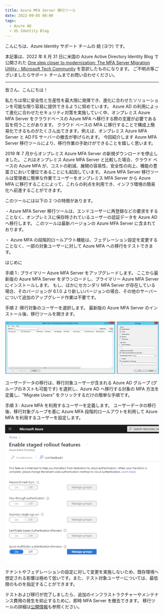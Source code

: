 ```yaml
---
title: Azure MFA Server 移行ツール
date: 2022-09-05 00:00
tags:
  - Azure AD
  - US Identity Blog
---
```


こんにちは、Azure Identity サポート チームの 姚 (ヨウ) です。

本記事は、2022 年 8 月 31 日に米国の Azure Active Directory Identity Blog で公開された [One step closer to modernization: The MFA Server Migration Utility - Microsoft Tech Community](https://techcommunity.microsoft.com/t5/microsoft-entra-azure-ad-blog/one-step-closer-to-modernization-the-mfa-server-migration/ba-p/3614027) を意訳したものになります。
ご不明点等ございましたらサポート チームまでお問い合わせください。

----

皆さん、こんにちは！

私たちは常に安全性と生産性を最大限に発揮でき、進化に合わせたソリューションを可能な限り容易に提供できるように努めています。
Azure AD の利用によって進化に合わせたセキュリティ対策を実施していく中、オンプレミス Azure MFA Server をクラウドベースの Azure MFA へ移行する際の支援が必要である旨を伺うことがあります。
クラウド ベースの MFA に移行することで構成上簡易化できるものがたくさん出てきます。例えば、オンプレミス Azure MFA Server と AD FS サーバーの撤去が挙げられます。
今回紹介します Azure MFA Server 移行ツールにより、移行作業の手助けができることを嬉しく思います。

2019 年 7 月からオンプレミス Azure MFA Server の新規ダウンロードを停止しました。
これはオンプレミス Azure MFA Server と比較した場合、クラウド ベースの Azure MFA が、コストの削減、展開の容易性、安全性の向上、機能の豊富さにおいて優位であることにも起因しています。
Azure MFA Server 移行ツールは管理者に簡単な作業でユーザーをオンプレミス MFA Server から Azure MFA に移行することによって、これらの利点を利用でき、インフラ環境の簡易化へ前進することができます。

このツールには以下の 2 つの特徴があります。

・Azure MFA Server 移行ツールは、エンドユーザーに再登録などの要求をすることなく、オンプレミスに保存時されているユーザーの認証データを Azure AD へ移行します。
このツールは最新バージョンの Azure MFA Server に含まれております。

・ Azure MFA の段階的ロールアウト機能は、フェデレーション設定を変更することなく、一部の対象ユーザーに対して Azure MFA への移行をテストできます。


はじめに

手順 1 : プライマリー Azure MFA Server をアップグレードします。
ここから最新版の Azure MFA Server をダウンロードし、プライマリー Azure MFA Server にインストールします。
もし、ほかにセカンダリ MFA Server が存在している場合、そのバージョンが 6.1.0 より新しいバージョンの場合、その他のサーバーについて追加のアップグレード作業は不要です。

手順 2 :移行対象のユーザーを選択します。
最新版の Azure MFA Server のインストール後、移行ツールを開きます。


![](/articles/azure-active-directory/the-mfa-server-migration-utility/the-mfa-server-migration-utility-01.png)

ユーザーデータの移行は、移行対象ユーザーが含まれる Azure AD グループ (グループのネストも可能です) を選択し、Azure AD へ移行する対象の MFA 方法を定義し、"Migrate Users" をクリックするだけの簡単な手順です。

手順 3 : Azure MFA を利用するユーザーを定義します。
ユーザーデータの移行後、移行対象グループを基に Azure MFA 段階的ロールアウトを利用して Azure MFA を利用するユーザーを設定します。

![](/articles/azure-active-directory/the-mfa-server-migration-utility/the-mfa-server-migration-utility-02.png)

テナントやフェデレーションの設定に対して変更を実施しないため、既存環境へ想定される影響は極めて低いです。また、テスト対象ユーザーについては、最低限のものを指定することができます。

テストおよび移行が完了しましたら、追加のインフラストラクチャーやメンテナンス費用の発生を抑止するために、即時 MFA Server を撤去できます。
移行ツールの詳細は[公開情報](https://docs.microsoft.com/en-us/azure/active-directory/authentication/how-to-mfa-server-migration-utility)も参照ください。
